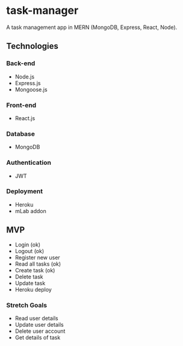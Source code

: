 # task-manager

A task management app in MERN (MongoDB, Express, React, Node).

## Technologies

### Back-end

- Node.js
- Express.js
- Mongoose.js

### Front-end

- React.js

### Database

- MongoDB

### Authentication

- JWT

### Deployment

- Heroku
- mLab addon

## MVP

- Login (ok)
- Logout (ok)
- Register new user
- Read all tasks (ok)
- Create task (ok)
- Delete task
- Update task
- Heroku deploy

### Stretch Goals

- Read user details
- Update user details
- Delete user account
- Get details of task
